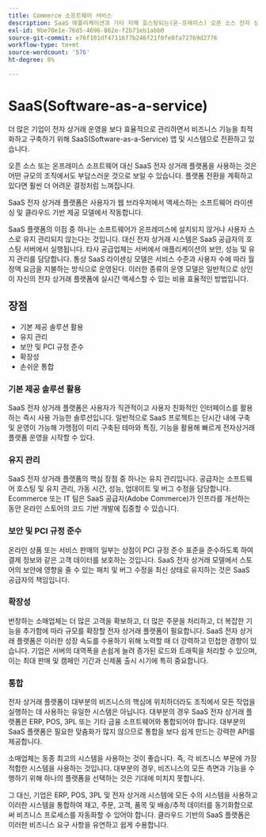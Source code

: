```yaml
---
title: Commerce 소프트웨어 서비스
description: SaaS 애플리케이션과 기타 자체 호스팅되는(온-프레미스) 오픈 소스 전자 상거래 옵션 간의 주요 차이점에 대해 알아봅니다.
exl-id: 9be70e1e-76d5-4696-862e-f2b71eb1abb0
source-git-commit: e76f101df47116f7b246f21f0fe0fa72769d2776
workflow-type: tm+mt
source-wordcount: '576'
ht-degree: 0%

---
```


# SaaS(Software-as-a-service)

더 많은 기업이 전자 상거래 운영을 보다 효율적으로 관리하면서 비즈니스 기능을 최적화하고 구축하기 위해 SaaS(Software-as-a-Service) 앱 및 시스템으로 전환하고 있습니다.

오픈 소스 또는 온프레미스 소프트웨어 대신 SaaS 전자 상거래 플랫폼을 사용하는 것은 어떤 규모의 조직에서도 부담스러운 것으로 보일 수 있습니다. 플랫폼 전환을 계획하고 있다면 훨씬 더 어려운 결정처럼 느껴집니다.

SaaS 전자 상거래 플랫폼은 사용자가 웹 브라우저에서 액세스하는 소프트웨어 라이센싱 및 클라우드 기반 제공 모델에서 작동합니다.

SaaS 플랫폼의 이점 중 하나는 소프트웨어가 온프레미스에 설치되지 않거나 사용자 스스로 유지 관리되지 않는다는 것입니다. 대신 전자 상거래 시스템은 SaaS 공급자의 호스팅 서버에서 실행됩니다. 타사 공급업체는 서버에서 애플리케이션의 보안, 성능 및 유지 관리를 담당합니다. 통상 SaaS 라이센싱 모델은 서비스 수준과 사용자 수에 따라 월정액 요금을 지불하는 방식으로 운영된다. 이러한 종류의 운영 모델은 일반적으로 상인이 자신의 전자 상거래 플랫폼에 실시간 액세스할 수 있는 비용 효율적인 방법입니다.

## 장점

- 기본 제공 솔루션 활용
- 유지 관리
- 보안 및 PCI 규정 준수
- 확장성
- 손쉬운 통합

### 기본 제공 솔루션 활용

SaaS 전자 상거래 플랫폼은 사용자가 직관적이고 사용자 친화적인 인터페이스를 활용하는 즉시 사용 가능한 솔루션입니다. 일반적으로 SaaS 프로젝트는 단시간 내에 구축 및 운영이 가능해 가맹점이 미리 구축된 테마와 특징, 기능을 활용해 빠르게 전자상거래 플랫폼 운영을 시작할 수 있다.

### 유지 관리

SaaS 전자 상거래 플랫폼의 핵심 장점 중 하나는 유지 관리입니다. 공급자는 소프트웨어 호스팅 및 유지 관리, 가동 시간, 성능, 업데이트 및 버그 수정을 담당합니다. Ecommerce 또는 IT 팀은 SaaS 공급자(Adobe Commerce)가 인프라를 개선하는 동안 온라인 스토어의 코드 기반 개발에 집중할 수 있습니다.

### 보안 및 PCI 규정 준수

온라인 상품 또는 서비스 판매의 일부는 상점이 PCI 규정 준수 표준을 준수하도록 하여 결제 정보와 같은 고객 데이터를 보호하는 것입니다. SaaS 전자 상거래 모델에서 스토어의 보안에 영향을 줄 수 있는 패치 및 버그 수정을 최신 상태로 유지하는 것은 SaaS 공급자의 책임입니다.

### 확장성

번창하는 소매업체는 더 많은 고객을 확보하고, 더 많은 주문을 처리하고, 더 복잡한 기능을 추가함에 따라 규모를 확장할 전자 상거래 플랫폼이 필요합니다. SaaS 전자 상거래 플랫폼은 이러한 성장 속도를 수용하기 위해 노력할 때 더 강력하고 민첩한 경향이 있습니다. 기업은 서버의 대역폭을 손쉽게 늘려 증가된 로드와 트래픽을 처리할 수 있으며, 이는 최대 판매 및 캠페인 기간과 신제품 출시 시기에 특히 중요합니다.

### 통합

전자 상거래 플랫폼이 대부분의 비즈니스의 핵심에 위치하더라도 조직에서 모든 작업을 실행하는 데 사용하는 유일한 시스템은 아닙니다. 대부분의 경우 SaaS 전자 상거래 플랫폼은 ERP, POS, 3PL 또는 기타 금융 소프트웨어와 통합되어야 합니다. 대부분의 SaaS 플랫폼은 필요한 맞춤화가 많지 않으므로 통합을 보다 쉽게 만드는 강력한 API를 제공합니다.

소매업체는 동종 최고의 시스템을 사용하는 것이 좋습니다. 즉, 각 비즈니스 부문에 가장 적합한 시스템을 사용하는 것입니다. 대부분의 경우, 비즈니스의 모든 측면과 기능을 수행하기 위해 하나의 플랫폼을 선택하는 것은 기대에 미치지 못합니다.

그 대신, 기업은 ERP, POS, 3PL 및 전자 상거래 시스템에 모든 수의 시스템을 사용하고 이러한 시스템을 통합하여 재고, 주문, 고객, 품목 및 배송/추적 데이터를 동기화함으로써 비즈니스 프로세스를 자동화할 수 있어야 합니다. 클라우드 기반의 SaaS 플랫폼은 이러한 비즈니스 요구 사항을 유연하고 쉽게 수용합니다.
